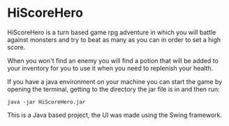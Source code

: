 # HiScoreHero

HiScoreHero is a turn based game rpg adventure in which you will battle against monsters and try to beat as many as you can in order to set a high score.

When you won't find an enemy you will find a potion that will be added to your inventory for you to use it when you need to replenish your health.

If you have a java environment on your machine you can start the game by opening the terminal, getting to the directory the jar file is in and then run:
```
java -jar HiScoreHero.jar
```

This is a Java based project, the UI was made using the Swing framework.
